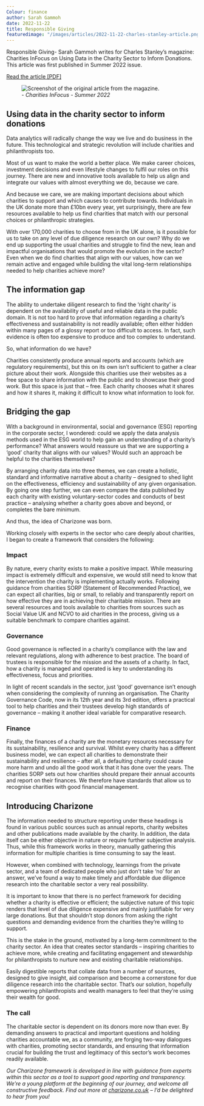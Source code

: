 ```yaml
---
Colour: finance
author: Sarah Gammoh
date: 2022-11-22
title: Responsible Giving
featuredimage: "/images/articles/2022-11-22-charles-stanley-article.png"
---
```


Responsible Giving- Sarah Gammoh writes for Charles Stanley’s magazine: Charities InFocus on Using Data in the Charity Sector to Inform Donations. This article was first published in Summer 2022 issue.

<a href="/media/InFocus_Charities_Issue10_RGB_SarahGammoh.pdf" class="btn bg-purple color-white">Read the article [PDF]</a>

<figure>
    <img src="/images/articles/2022-11-22-charles-stanley-article.png" alt="Screenshot of the original article from the magazine.">
    <figcaption>- <cite>Charities InFocus - Summer 2022</cite></figcaption>
</figure>

## Using data in the charity sector to inform donations

Data analytics will radically change the way we live and
do business in the future. This technological and strategic
revolution will include charities and philanthropists too.

Most of us want to make the world a
better place. We make career choices,
investment decisions and even lifestyle
changes to fulfil our roles on this journey.
There are new and innovative tools
available to help us align and integrate
our values with almost everything we do,
because we care.

And because we care, we are making
important decisions about which
charities to support and which causes
to contribute towards. Individuals in the
UK donate more than £10bn every year,
yet surprisingly, there are few resources
available to help us find charities that
match with our personal choices or
philanthropic strategies.

With over 170,000 charities to choose from
in the UK alone, is it possible for us to take
on any level of due diligence research on
our own? Why do we end up supporting
the usual charities and struggle to find the
new, lean and impactful organisations
that would promote the evolution in the
sector? Even when we do find charities
that align with our values, how can we
remain active and engaged while building
the vital long-term relationships needed
to help charities achieve more?

## The information gap

The ability to undertake diligent research
to find the ‘right charity’ is dependent on
the availability of useful and reliable data
in the public domain. It is not too hard
to prove that information regarding a
charity’s effectiveness and sustainability
is not readily available; often either
hidden within many pages of a glossy
report or too difficult to access. In fact,
such evidence is often too expensive to
produce and too complex to understand.

So, what information do we have?

Charities consistently produce annual
reports and accounts (which are
regulatory requirements), but this on
its own isn’t sufficient to gather a clear
picture about their work. Alongside this
charities use their websites as a free
space to share information with the
public and to showcase their good work.
But this space is just that – free. Each
charity chooses what it shares and how it
shares it, making it difficult to know what
information to look for.

## Bridging the gap

With a background in environmental,
social and governance (ESG) reporting
in the corporate sector, I wondered:
could we apply the data analysis
methods used in the ESG world to help
gain an understanding of a charity’s
performance? What answers would
reassure us that we are supporting a
‘good’ charity that aligns with our values?
Would such an approach be helpful to the
charities themselves?

By arranging charity data into three
themes, we can create a holistic,
standard and informative narrative about
a charity – designed to shed light on the
effectiveness, efficiency and sustainability
of any given organisation. By going one
step further, we can even compare the
data published by each charity with
existing voluntary-sector codes and
conducts of best practice – analysing
whether a charity goes above and
beyond, or completes the bare minimum.

And thus, the idea of Charizone was born.

Working closely with experts in the sector
who care deeply about charities, I began
to create a framework that considers the
following:

### Impact

By nature, every charity exists to make a
positive impact. While measuring impact
is extremely difficult and expensive,
we would still need to know that the
intervention the charity is implementing
actually works. Following guidance
from charities SORP (Statement of
Recommended Practice), we can expect
all charities, big or small, to reliably and
transparently report on how effective
they are in achieving their charitable
mission. There are several resources and
tools available to charities from sources
such as Social Value UK and NCVO to
aid charities in the process, giving us a
suitable benchmark to compare charities
against.

### Governance

Good governance is reflected in a
charity’s compliance with the law
and relevant regulations, along with
adherence to best practice. The board
of trustees is responsible for the
mission and the assets of a charity. In
fact, how a charity is managed and
operated is key to understanding its
effectiveness, focus and priorities.

In light of recent scandals in the sector,
just ‘good’ governance isn’t enough
when considering the complexity of
running an organisation. The Charity
Governance Code, now in its 12th year
and its 3rd edition, offers a practical
tool to help charities and their trustees
develop high standards of governance
– making it another ideal variable for
comparative research.

### Finance

Finally, the finances of a charity are
the monetary resources necessary
for its sustainability, resilience and
survival. Whilst every charity has a
different business model, we can
expect all charities to demonstrate their
sustainability and resilience – after all, a
defaulting charity could cause more harm
and undo all the good work that it has
done over the years. The charities SORP
sets out how charities should prepare
their annual accounts and report on their
finances. We therefore have standards
that allow us to recognise charities with
good financial management.

## Introducing Charizone

The information needed to structure
reporting under these headings is found
in various public sources such as annual
reports, charity websites and other
publications made available by the
charity. In addition, the data itself can
be either objective in nature or require
further subjective analysis. Thus, while
this framework works in theory, manually
gathering this information for multiple
charities is time consuming to say the
least.

However, when combined with
technology, learnings from the private
sector, and a team of dedicated people
who just don’t take ‘no’ for an answer,
we’ve found a way to make timely and
affordable due diligence research into the
charitable sector a very real possibility.

It is important to know that there is no
perfect framework for deciding whether
a charity is effective or efficient; the
subjective nature of this topic renders
that level of due diligence expensive
and mainly justifiable for very large
donations. But that shouldn’t stop donors
from asking the right questions and
demanding evidence from the charities
they’re willing to support.

This is the stake in the ground, motivated
by a long-term commitment to the
charity sector. An idea that creates
sector standards – inspiring charities
to achieve more, while creating and
facilitating engagement and stewardship
for philanthropists to nurture new and
existing charitable relationships.

Easily digestible reports that collate data
from a number of sources, designed
to give insight, aid comparison and
become a cornerstone for due diligence
research into the charitable sector. That’s
our solution, hopefully empowering
philanthropists and wealth managers
to feel that they’re using their wealth for
good.

### The call

The charitable sector is dependent
on its donors more now than ever. By
demanding answers to practical and
important questions and holding charities
accountable we, as a community,
are forging two-way dialogues with
charities, promoting sector standards,
and ensuring that information crucial for
building the trust and legitimacy of this
sector’s work becomes readily available.

_Our Charizone framework is developed in
line with guidance from experts within this
sector as a tool to support good reporting
and transparency. We’re a young platform at
the beginning of our journey, and welcome
all constructive feedback. Find out more at
[charizone.co.uk](https://charizone.co.uk/) – I’d be delighted to hear
from you!_
